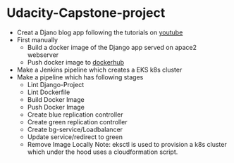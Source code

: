 # Udacity-Capstone-project


* Creat a Djano blog app following the tutorials on [youtube](https://www.youtube.com/watch?v=UmljXZIypDc&list=PL-osiE80TeTtoQCKZ03TU5fNfx2UY6U4p)
* First manually
  * Build a docker image of the Django app served on apace2 webserver 
  * Push docker image to [dockerhub](https://hub.docker.com/repository/docker/irtaza06/linuxls)
* Make a Jenkins pipeline which creates a EKS k8s cluster
* Make a pipeline which has following stages
  * Lint Django-Project
  * Lint Dockerfile
  * Build Docker Image
  * Push Docker Image
  * Create blue replication controller
  * Create green replication controller
  * Create bg-service/Loadbalancer
  * Update service/redirect to green
  * Remove Image Locally
Note: eksctl is used to provision a k8s cluster which under the hood uses a cloudformation script. 
